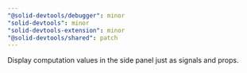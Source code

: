 ```yaml
---
"@solid-devtools/debugger": minor
"solid-devtools": minor
"solid-devtools-extension": minor
"@solid-devtools/shared": patch
---
```


Display computation values in the side panel just as signals and props.

